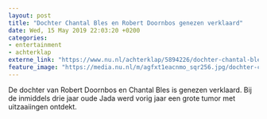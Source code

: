 ```yaml
---
layout: post
title: "Dochter Chantal Bles en Robert Doornbos genezen verklaard"
date: Wed, 15 May 2019 22:03:20 +0200
categories: 
- entertainment 
- achterklap 
externe_link: "https://www.nu.nl/achterklap/5894226/dochter-chantal-bles-en-robert-doornbos-genezen-verklaard.html"
feature_image: "https://media.nu.nl/m/agfxt1eacnmo_sqr256.jpg/dochter-chantal-bles-en-robert-doornbos-genezen-verklaard.jpg"
---
```


De dochter van Robert Doornbos en Chantal Bles is genezen verklaard. Bij de inmiddels drie jaar oude Jada werd vorig jaar een grote tumor met uitzaaiingen ontdekt.
